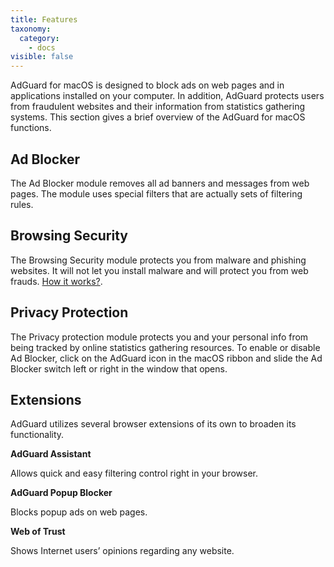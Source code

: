 ```yaml
---
title: Features
taxonomy:
  category:
    - docs
visible: false
---
```


AdGuard for macOS is designed to block ads on web pages and in applications installed on your computer. In addition, AdGuard protects users from fraudulent websites and their information from statistics gathering systems. This section gives a brief overview of the AdGuard for macOS functions.

## Ad Blocker

The Ad Blocker module removes all ad banners and messages from web pages. The module uses special filters that are actually sets of filtering rules.

## Browsing Security

The Browsing Security module protects you from malware and phishing websites. It will not let you install malware and will protect you from web frauds. [How it works?](https://adguard.com/en/how-malware-blocked.html).

## Privacy Protection

The Privacy protection module protects you and your personal info from being tracked by online statistics gathering resources. To enable or disable Ad Blocker, click on the AdGuard icon in the macOS ribbon and slide the Ad Blocker switch left or right in the window that opens.

## Extensions

AdGuard utilizes several browser extensions of its own to broaden its functionality.

**AdGuard Assistant**

Allows quick and easy filtering control right in your browser.

**AdGuard Popup Blocker**

Blocks popup ads on web pages.

**Web of Trust**

Shows Internet users’ opinions regarding any website.
